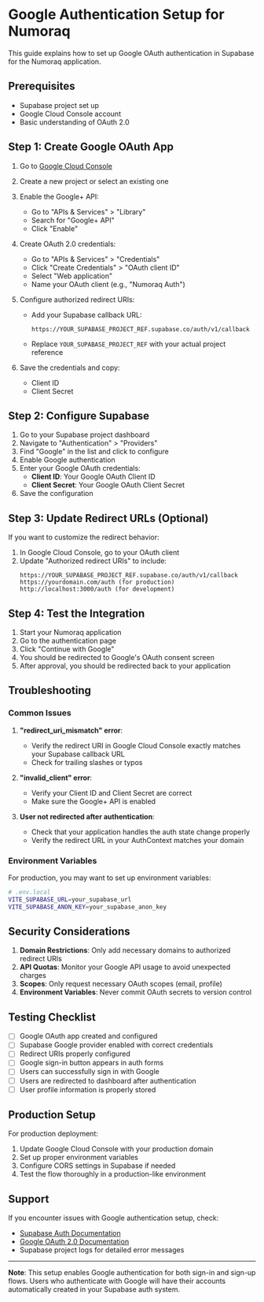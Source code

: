 # Google Authentication Setup for Numoraq

This guide explains how to set up Google OAuth authentication in Supabase for the Numoraq application.

## Prerequisites

- Supabase project set up
- Google Cloud Console account
- Basic understanding of OAuth 2.0

## Step 1: Create Google OAuth App

1. Go to [Google Cloud Console](https://console.cloud.google.com/)
2. Create a new project or select an existing one
3. Enable the Google+ API:
   - Go to "APIs & Services" > "Library"
   - Search for "Google+ API"
   - Click "Enable"

4. Create OAuth 2.0 credentials:
   - Go to "APIs & Services" > "Credentials"
   - Click "Create Credentials" > "OAuth client ID"
   - Select "Web application"
   - Name your OAuth client (e.g., "Numoraq Auth")

5. Configure authorized redirect URIs:
   - Add your Supabase callback URL:
     ```
     https://YOUR_SUPABASE_PROJECT_REF.supabase.co/auth/v1/callback
     ```
   - Replace `YOUR_SUPABASE_PROJECT_REF` with your actual project reference

6. Save the credentials and copy:
   - Client ID
   - Client Secret

## Step 2: Configure Supabase

1. Go to your Supabase project dashboard
2. Navigate to "Authentication" > "Providers"
3. Find "Google" in the list and click to configure
4. Enable Google authentication
5. Enter your Google OAuth credentials:
   - **Client ID**: Your Google OAuth Client ID
   - **Client Secret**: Your Google OAuth Client Secret
6. Save the configuration

## Step 3: Update Redirect URLs (Optional)

If you want to customize the redirect behavior:

1. In Google Cloud Console, go to your OAuth client
2. Update "Authorized redirect URIs" to include:
   ```
   https://YOUR_SUPABASE_PROJECT_REF.supabase.co/auth/v1/callback
   https://yourdomain.com/auth (for production)
   http://localhost:3000/auth (for development)
   ```

## Step 4: Test the Integration

1. Start your Numoraq application
2. Go to the authentication page
3. Click "Continue with Google"
4. You should be redirected to Google's OAuth consent screen
5. After approval, you should be redirected back to your application

## Troubleshooting

### Common Issues

1. **"redirect_uri_mismatch" error**:
   - Verify the redirect URI in Google Cloud Console exactly matches your Supabase callback URL
   - Check for trailing slashes or typos

2. **"invalid_client" error**:
   - Verify your Client ID and Client Secret are correct
   - Make sure the Google+ API is enabled

3. **User not redirected after authentication**:
   - Check that your application handles the auth state change properly
   - Verify the redirect URL in your AuthContext matches your domain

### Environment Variables

For production, you may want to set up environment variables:

```bash
# .env.local
VITE_SUPABASE_URL=your_supabase_url
VITE_SUPABASE_ANON_KEY=your_supabase_anon_key
```

## Security Considerations

1. **Domain Restrictions**: Only add necessary domains to authorized redirect URIs
2. **API Quotas**: Monitor your Google API usage to avoid unexpected charges
3. **Scopes**: Only request necessary OAuth scopes (email, profile)
4. **Environment Variables**: Never commit OAuth secrets to version control

## Testing Checklist

- [ ] Google OAuth app created and configured
- [ ] Supabase Google provider enabled with correct credentials
- [ ] Redirect URIs properly configured
- [ ] Google sign-in button appears in auth forms
- [ ] Users can successfully sign in with Google
- [ ] Users are redirected to dashboard after authentication
- [ ] User profile information is properly stored

## Production Setup

For production deployment:

1. Update Google Cloud Console with your production domain
2. Set up proper environment variables
3. Configure CORS settings in Supabase if needed
4. Test the flow thoroughly in a production-like environment

## Support

If you encounter issues with Google authentication setup, check:
- [Supabase Auth Documentation](https://supabase.com/docs/guides/auth/social-login/auth-google)
- [Google OAuth 2.0 Documentation](https://developers.google.com/identity/protocols/oauth2)
- Supabase project logs for detailed error messages

---

**Note**: This setup enables Google authentication for both sign-in and sign-up flows. Users who authenticate with Google will have their accounts automatically created in your Supabase auth system. 